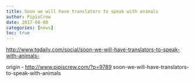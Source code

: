```yaml
---
title: Soon we will have translators to speak with animals
author: PipisCrew
date: 2017-08-08
categories: [news]
toc: true
---
```


http://www.tgdaily.com/social/soon-we-will-have-translators-to-speak-with-animals-

origin - http://www.pipiscrew.com/?p=9789 soon-we-will-have-translators-to-speak-with-animals
